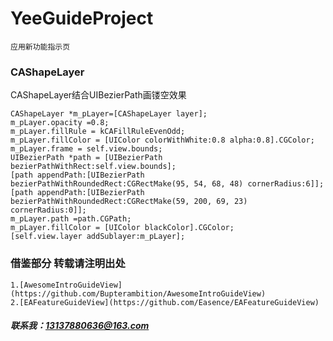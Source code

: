 # YeeGuideProject

```
应用新功能指示页
```
### CAShapeLayer
CAShapeLayer结合UIBezierPath画镂空效果
```
CAShapeLayer *m_pLayer=[CAShapeLayer layer];
m_pLayer.opacity =0.8;
m_pLayer.fillRule = kCAFillRuleEvenOdd;
m_pLayer.fillColor = [UIColor colorWithWhite:0.8 alpha:0.8].CGColor;
m_pLayer.frame = self.view.bounds;
UIBezierPath *path = [UIBezierPath bezierPathWithRect:self.view.bounds];
[path appendPath:[UIBezierPath bezierPathWithRoundedRect:CGRectMake(95, 54, 68, 48) cornerRadius:6]];
[path appendPath:[UIBezierPath bezierPathWithRoundedRect:CGRectMake(59, 200, 69, 23) cornerRadius:0]];
m_pLayer.path =path.CGPath;
m_pLayer.fillColor = [UIColor blackColor].CGColor;
[self.view.layer addSublayer:m_pLayer];

```



### 借鉴部分 转载请注明出处
```
1.[AwesomeIntroGuideView](https://github.com/Bupterambition/AwesomeIntroGuideView)
2.[EAFeatureGuideView](https://github.com/Easence/EAFeatureGuideView)
```
##### 联系我：13137880636@163.com
